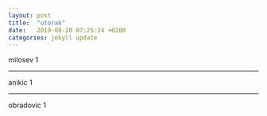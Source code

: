 ```yaml
---
layout: post
title:  "utorak"
date:   2019-08-20 07:25:24 +0200
categories: jekyll update
---
```


milosev 1  

***

anikic 1  

***

obradovic 1  